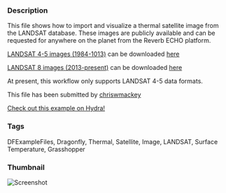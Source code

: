 ### Description 
This file shows how to import and visualize a thermal satellite image from the LANDSAT database.  These images are publicly available and can be requested for anywhere on the planet from the Reverb ECHO platform.

[LANDSAT 4-5 images (1984-1013)](https://en.wikipedia.org/wiki/Landsat_5) can be downloaded [here](https://reverb.echo.nasa.gov/reverb/#utf8=%E2%9C%93&spatial_map=satellite&spatial_type=rectangle&selected=C179872799-USGS_EROS)

[LANDSAT 8 images (2013-present)](https://en.wikipedia.org/wiki/Landsat_8) can be downloaded [here](https://reverb.echo.nasa.gov/reverb/#utf8=%E2%9C%93&spatial_map=satellite&spatial_type=rectangle&selected=C185174181-USGS_EROS)

At present, this workflow only supports LANDSAT 4-5 data formats.

This file has been submitted by [chriswmackey](https://github.com/chriswmackey)

[Check out this example on Hydra!](http://hydrashare.github.io/hydra/viewer?owner=chriswmackey&fork=hydra_2&id=LANDSAT_Thermal_Image_Importer)
### Tags 
DFExampleFiles, Dragonfly, Thermal, Satellite, Image, LANDSAT, Surface Temperature, Grasshopper
### Thumbnail 
![Screenshot](https://raw.githubusercontent.com/chriswmackey/hydra/master/LANDSAT_Thermal_Image_Importer/thumbnail.png)
